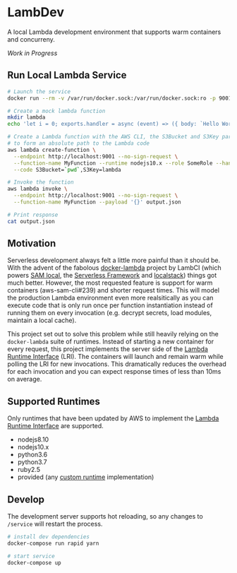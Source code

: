 # LambDev

A local Lambda development environment that supports warm containers and concurreny.

*Work in Progress*

## Run Local Lambda Service

```bash
# Launch the service
docker run --rm -v /var/run/docker.sock:/var/run/docker.sock:ro -p 9001:9001 lambdev/service:latest

# Create a mock lambda function
mkdir lambda
echo 'let i = 0; exports.handler = async (event) => ({ body: `Hello World ${i++}!` })' > lambda/index.js

# Create a Lambda function with the AWS CLI, the S3Bucket and S3Key parameters are joined
# to form an absolute path to the Lambda code
aws lambda create-function \
  --endpoint http://localhost:9001 --no-sign-request \
  --function-name MyFunction --runtime nodejs10.x --role SomeRole --handler index.handler \
  --code S3Bucket=`pwd`,S3Key=lambda

# Invoke the function
aws lambda invoke \
  --endpoint http://localhost:9001 --no-sign-request \
  --function-name MyFunction --payload '{}' output.json

# Print response
cat output.json
```

## Motivation

Serverless development always felt a little more painful than it should be. With the advent of the fabolous [docker-lambda](https://github.com/lambci/docker-lambda) project by LambCI (which powers [SAM local](https://github.com/awslabs/aws-sam-cli), the [Serverless Framework](https://serverless.com) and [localstack](https://github.com/localstack/localstack)) things got much better. However, the most requested feature is support for warm containers (aws-sam-cli#239) and shorter request times. This will model the production Lambda environment even more realsitically as you can execute code that is only run once per function instantiation instead of running them on every invocation (e.g. decrypt secrets, load modules, maintain a local cache).

This project set out to solve this problem while still heavily relying on the `docker-lambda` suite of runtimes. Instead of starting a new container for every request, this project implements the server side of the [Lambda Runtime Interface](https://docs.aws.amazon.com/lambda/latest/dg/runtimes-api.html) (LRI). The containers will launch and remain warm while polling the LRI for new invocations. This dramatically reduces the overhead for each invocation and you can expect response times of less than 10ms on average.

## Supported Runtimes

Only runtimes that have been updated by AWS to implement the [Lambda Runtime Interface](https://docs.aws.amazon.com/lambda/latest/dg/runtimes-api.html) are supported.

* nodejs8.10
* nodejs10.x
* python3.6
* python3.7
* ruby2.5
* provided (any [custom runtime](https://docs.aws.amazon.com/lambda/latest/dg/runtimes-custom.html) implementation)

## Develop

The development server supports hot reloading, so any changes to `/service` will restart the process.

```bash
# install dev dependencies
docker-compose run rapid yarn

# start service
docker-compose up
```

